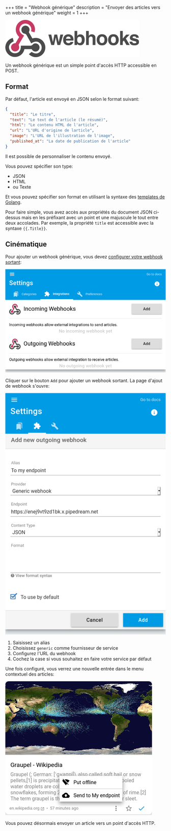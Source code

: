 +++
title = "Webhook générique"
description = "Envoyer des articles vers un webhook générique"
weight = 1
+++

![](images/webhook.png)

Un webhook générique est un simple point d'accès HTTP accessible en POST.

## Format

Par défaut, l'article est envoyé en JSON selon le format suivant:

```json
{
  "title": "Le titre",
  "text": "Le text de l'article (le résumé)",
  "html": "Le contenu HTML de l'article",
  "url": "L'URL d'origine de larticle",
  "image": "L'URL de l'illustration de l'image",
  "published_at": "La date de publication de l'article"
}
```

Il est possible de personnaliser le contenu envoyé.

Vous pouvez spécifier son type:

- JSON
- HTML
- ou Texte

Et vous pouvez spécifier son format en utilisant la syntaxe des [templates de Golang](https://golang.org/pkg/text/template/).

Pour faire simple, vous avez accès aux propriétés du document JSON ci-dessus mais en les préfixant avec un point et une majuscule le tout entre deux accolades.
Par exemple, la propriété `title` est accessible avec la syntaxe `{{.Title}}`.

## Cinématique

Pour ajouter un webhook générique, vous devez [configurer votre webhook sortant](https://readflow.app/settings/integrations):

![](../../incoming-webhook/images/integrations.png)

Cliquer sur le bouton `Add` pour ajouter un webhook sortant.
La page d'ajout de webhook s'ouvre:

![](images/add-generic-webhook.png)

1. Saisissez un alias
1. Choisissez `generic` comme fournisseur de service
1. Configurez l'URL du webhook
1. Cochez la case si vous souhaitez en faire votre service par défaut

Une fois configuré, vous verrez une nouvelle entrée dans le menu contextuel des articles:

![](images/send-to-webhook.png)

Vous pouvez désormais envoyer un article vers un point d'accès HTTP.
